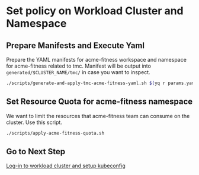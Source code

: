 # Set policy on Workload Cluster and Namespace

## Prepare Manifests and Execute Yaml

Prepare the YAML manifests for acme-fitness workspace and namespace for acme-fitness related to tmc.  Manifest will be output into `generated/$CLUSTER_NAME/tmc/` in case you want to inspect.

```bash
./scripts/generate-and-apply-tmc-acme-fitness-yaml.sh $(yq r params.yaml workload-cluster.name)
```

## Set Resource Quota for acme-fitness namespace

We want to limit the resources that acme-fitness team can consume on the cluster.  Use this script.

```bash
./scripts/apply-acme-fitness-quota.sh
```

## Go to Next Step

[Log-in to workload cluster and setup kubeconfig](03-login-kubeconfig.md)
